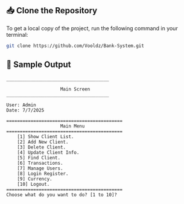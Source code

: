 ## 📥 Clone the Repository

To get a local copy of the project, run the following command in your terminal:

```bash
git clone https://github.com/Vooldz/Bank-System.git
```
## 🧪 Sample Output

```text
______________________________________

                    Main Screen
______________________________________

User: Admin
Date: 7/7/2025

===========================================
                    Main Menu
===========================================
    [1] Show Client List.
    [2] Add New Client.
    [3] Delete Client.
    [4] Update Client Info.
    [5] Find Client.
    [6] Transactions.
    [7] Manage Users.
    [8] Login Register.
    [9] Currency.
    [10] Logout.
===========================================
Choose what do you want to do? [1 to 10]?
```
